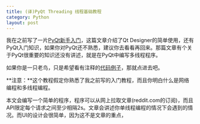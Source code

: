 ```yaml
---
title: (译)PyQt Threading 线程基础教程
category: Python
layout: post
---
```


我在之前写了一片[PyQt新手入门](http://nikolak.com/pyqt-qt-designer-getting-started/)，这篇文章介绍了Qt Designer的简单使用，还有PyQt入门知识，如果你对PyQt还不熟悉，建议你去看看再回来。那篇文章有个关于PyQt很重要的知识还没有讲述，就是在PyQt中编写多线程程序。

如果你是一只老鸟，只是希望看有注释的[代码例子](https://gist.github.com/Nikola-K/8b5b510a5c85c3e207fb)，那就点进去吧。

**注意：**这个教程假定你熟悉了我之前写的入门教程，而且你明白什么是网络编程和多线程编程。

本文会编写一个简单的程序，程序可以从网上拉取文章(reddit.com的订阅)，而且API限定每个请求之间至少相隔2s。文章会讲述你单线程编程的情况下会遇到的情况。而UI的设计会很简单，因为这不是文章的重点，